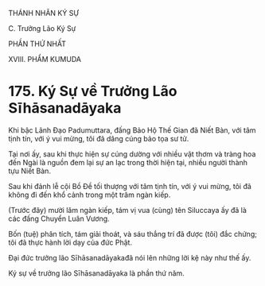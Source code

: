 THÁNH NHÂN KÝ SỰ

C. Trưởng Lão Ký Sự

PHẦN THỨ NHẤT

XVIII. PHẨM KUMUDA

# 175. Ký Sự về Trưởng Lão Sīhāsanadāyaka

Khi bậc Lãnh Đạo Padumuttara, đấng Bảo Hộ Thế Gian đã Niết Bàn, với tâm tịnh tín, với ý vui mừng, tôi đã dâng cúng bảo tọa sư tử.

Tại nơi ấy, sau khi thực hiện sự cúng dường với nhiều vật thơm và tràng hoa đến Ngài là nguồn đem lại sự an lạc trong thời hiện tại, nhiều người thành tựu Niết Bàn.

Sau khi đảnh lễ cội Bồ Đề tối thượng với tâm tịnh tín, với ý vui mừng, tôi đã không đi đến khổ cảnh trong một trăm ngàn kiếp.

(Trước đây) mười lăm ngàn kiếp, tám vị vua (cùng) tên Siluccaya ấy đã là các đấng Chuyển Luân Vương.

Bốn (tuệ) phân tích, tám giải thoát, và sáu thắng trí đã được (tôi) đắc chứng; tôi đã thực hành lời dạy của đức Phật.

Đại đức trưởng lão Sīhāsanadāyakađã nói lên những lời kệ này như thế ấy.

Ký sự về trưởng lão Sīhāsanadāyaka là phần thứ năm.
